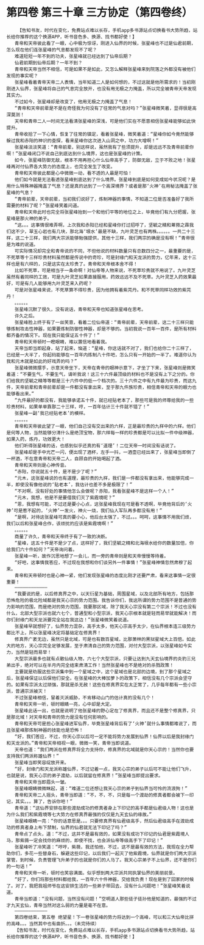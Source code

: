 # 第四卷 第三十章 三方协定（第四卷终）
        【告知书友，时代在变化，免费站点难以长存，手机app多书源站点切换看书大势所趋，站长给你推荐的这个换源APP，听书音色多、换源、找书都好使！】
       青帝和天帝彼此看了一眼，心中极为惊讶，刚进入仙界的时候，张星峰也不过是仙君前期，怎么现在他们连张星峰的气息都发现不了呢？
       难道短短一年不到的功夫，张星峰就已经达到了仙帝后期？
       仙君前期到仙帝后期？一年不到？
       青帝和天帝当然不相信，可是如果不是如此，又怎么解释张星峰来到院落之外都没有被他们发现的事实呢？
       张星峰看着青帝天帝二人表情，当年知道二人是如何想的，不过这就是他所需求的！当初刚刚进入仙界，张星峰将自己的气息完全放开，也没有用无极之力掩盖，所以完全被青帝天帝发现其实力。
       不过如今，张星峰却是改变了，他用无极之力掩盖了气息！
       “青帝和天帝前辈是不是在奇怪我为何没有了往常的气息对吗？”张星峰微笑着，显得很是高深莫测！
       天帝和青帝二人一时间无法看清张星峰的深浅，可是他们实在不愿意相信张星峰能够如此快提升。
       青帝收拾了一下心情，恢复了往常的镇定，看着张星峰，微笑着道：“星峰你如今竟然能够躲过我和赤阳的神识的查探，看来星峰你这次进入山洞之中，功力大增啊！”
       张星峰淡淡笑道：“青帝前辈，别这样说，虽然我有了些须提升，却是远远不及青帝前辈你啊！”张星峰闭口不说自己到底达到什么境界，这也是张星峰的计策。
       如今，张星峰防御无敌，根本不用再担心什么仙帝高手了，防御无敌，立于不败之地！张星峰再对付仙界各大势力的态度上，也完全发生了改变。
       青帝和天帝彼此都是心中微微一动，看不透的人最是可怕！
       他们如今就是无法看透张星峰到底达到了什么境界。张星峰到底是如何变成如今状况呢？是用什么特殊神器掩盖了气息？还是真的达到了一个高深境界？或者是那‘火神’在用秘法掩盖了张星峰的气息？
       “青帝前辈，天帝前辈，当初我们说好了，炼制神器的事情，不知道二位是否准备好了我所需要的材料了呢？”张星峰笑着问道。
       青帝和天帝此时也完全将张星峰抬到一个和他们平等的地位之上，毕竟他们有九分把握，张星峰是那火神的弟子。
       “这。。。这事情很难弄啊，上次我和赤阳已经和星峰你打过招呼了，坚毓之精和萆蓣之霖我们这不少，翠玉心岩也有几块，那北海‘垠水’最是不缺，九叶灵芝也有两株。。。。。。一共二十三样，这二十三样，我们两大宗派能够勉强提供，其他十三样，我们两宗的确是没有啊！”青帝很是为难的说道。
       可实际情况却完全和青帝说的不同，不但他说的材料数量只有总数四分之一，最重要的是，不死草等十三样珍贵材料虽然都是传说中的奇珍，可是封缘门和天龙派的势力，亿年来，这十三样也是有六样的，只是这实在太珍贵了。青帝和天帝根本舍不得！
       比如不死草，可是相当于一条命啊！对仙帝等人物来说，不死草珍贵就不用说了。九叶灵芝虽然有着同样的工效，可是九叶灵芝如果直接服用，药效远远不及不死草。九叶灵芝入药效果最好，可是有几人能够用九叶灵芝来入药呢？
       可是对张星峰来说，不死草算不得珍贵，因为他拥有着紫芫丹。和不死草同样功效的紫芫丹！
       。。。。。。
       张星峰沉默了很久，没有说话，青帝和天帝也知道张星峰在思考。
       许久之后。
       张星峰脸上终于有了一丝笑意，看着二位仙帝道：“青帝前辈，天帝前辈，这二十三样只能够炼制攻击性神器，如果要炼制防御性神器，却是不够的。当初我说一百年一百件，是所有材料都齐备的情况下。现在我只能保证五十件了！”
       青帝和天帝顿时一瞪眼睛，难以置信地看着我。
       天帝当即当即起身，站了起来，恼道：“星峰，你这话就不对了，我们也给你二十三样了，已经是一大半了，你起码能够在一百年内炼制八十件吧，怎么只有一开始的一半了。难道你认为我和元木就是如此的好戏弄的吗？”
       张星峰微微摆手，示意天帝坐下，天帝在青帝的眼神示意下，才坐了下来，张星峰则是微笑着道：“不要生气，不要生气，请听我说！这三十六件最顶级的材料也不是没有上下之分的。你们给我的坚毓之精等等都是三十六件中的低一个档次的。三十六件之中有九件最为珍贵，而这九件，天帝前辈和青帝前辈却是一件都没有拿出来，至于那九件族珍贵，相信青帝和天帝的眼力也能够看出来。”
       “九件最好的都没有，我能够承诺五十件，就已经贴老本了，那些可是我的师尊给我的一些珍贵材料，如果单单靠那二十三样，哼，一百年估计三十件就不错了！”
       张星峰一副‘我已经贴老本’的模样。
       。。。。。。
       青帝和天帝彼此望了一眼，他们自己没有交出来的六样，正是最珍贵的九样中的六样。他们是何等人物，当然能够分清什么是绝顶宝物，那六样每一样的珍贵都是可以比拟一件中级神器，如果入药，炼丹，功效更大！
       他们听得张星峰的话，也感到似乎还真的有‘道理’！二位天帝一时间没有话说了。
       张星峰却是手中光芒一闪，便出现了酒杯，左手一抖，一酒壶已经出来了，张星峰当即倒了一杯酒，不在意青帝和天帝二人，自顾自的开始喝起了酒。
       青帝和天帝则是心神传音。
       “赤阳，你说就五十件，是不是少了呢？”
       “元木，这张星峰说的也有道理，最珍贵的九样，我们是一件都没有拿出来，他能够完成一半，即使没有像他说的‘贴老本’，我估计也差不多是极限了！”
       “不对啊，没有好处的事情他怎么会做呢？赤阳，我看张星峰不是这样一个人！”
       “元木，我想，他是不是要借我们灭了紫霞境呢？”
       “恩，我想有可能，不过还是要小心点，这张星峰我现在可是看不透啊，毕竟他背后的‘火神’可是惹不起的，‘火神’一发火，神火一烧，我们仙人军队再多都没有用！”
       “是啊，对待这张星峰可真的要小心，他后台太强了，不过。。。呵呵，这事情不用我们烦，我们以后和张星峰合作，该烦扰的应该是紫霞境啊！”
       。。。。。。
       商量了许久，青帝和天帝终于有了一致的决断。
       “星峰，这五十件是不是少了点，这样好了，我们坚毓之精和北海垠水给你的数量加倍，你给我们六十件如何？”天帝询问着。
       张星峰一听，故作沉思地想了一会儿，而一旁的青帝则是和天帝慢慢等待着。
       “好吧，这事情我答应，不过现在我想和你们谈另外一件事情！”张星峰神情忽然肃穆了起来。
       青帝和天帝顿时也是心神一紧，他们发现张星峰的态度比刚才还要严肃，看来这事情一定很重要！
       ————————————
       “我要说的是，以后修真界之中，以天衍星为基础，周围星域，以及北部所有地方，包括那恐怖危险的极北险域都是我天心宗的势力范围。我告诉你们，我这所谓的势力范围不是普通的势力影响的范围，而是绝对的势力范围，我要那区域，除了我天心宗没有第二个宗派！不过也没有什么，北部大型宗派也就六七个，普通型和小型宗派，我天心宗根本就是轻而易举就能解决！而你们封缘门和天龙派要完全站在我这边！”张星峰微笑着说道。
       张星峰早就想好了，仙界势力混杂，高手太多，他天心宗高手太少，在仙界根本连三级势力都比不上，所以张星峰决定将基础定在修真界！
       修真界广袤无边，虽然只是北域，可是也有数百星域，比那萧林的黑狱星域大上百倍。如此大的地方，天心宗完全足够发展，至于肃清自己的势力范围，对付大型宗派，以张星峰如今实力，当然是轻而易举！
       大型宗派最多也就有点散仙级人物，六七个大型宗派，只要让达到九天玄仙境界的炎豹三兄弟出手，绝对可以在半月内完全结束肃清工作！当然张星峰也不是绝对的杀戮政策！
       主要就是劝服这些宗派集中到一个星域之中，这个星域也是北部的边境，到了那个星域之后，张星峰保证以后保他们安全。在张星峰的大棒加萝卜的政策下，相信没有几个宗派会坚守的。如果有宗派太过顽强，那就是杀无赦！这些在修真界实在太正常了，几乎每年都有一些小宗派，普通宗派被灭！
       不过张星峰相信，冒着灭派威胁，不肯移动山门的估计真的没有几个！
       青帝和天帝一听，顿时眼睛一亮，心中却是大定。
       张星峰此话一出，也就是说明了他张星峰的野心定在了修真界，而且还不是整个修真界，只是那北域！对天帝和青帝的势力是没有任何影响的。
       青帝和天帝可是担心张星峰进军仙界，毕竟张星峰背后有了‘火神’就什么事情都难说了，而且张星峰那炼制神器的技能也是恐怖！
       “好，我们答应，不过，你天心宗以后可一定不能将势力发展到仙界！仙界以后是我封缘门和天龙派的。”青帝和天帝相视一眼，微微一笑，青帝当即说道。
       天帝也道：“我们两派在修真界将全力支持你，修真界的北域就是你天心宗的！当然你也要支持我们两派称雄仙界！”
       张星峰当即笑容绽放开来。
       “好，封缘门和天龙派称雄仙界，不过记着一点，我天心宗的弟子以后可不能让他们飞升，也就是说，我天心宗的弟子渡劫，以后就留在修真界！”张星峰当即提出要求。
       青帝和天帝当即眉头一皱。
       张星峰眼睛微微眯起，道：“难道二位还想让我天心宗的弟子到仙界当可怜的流浪狗！”
       青帝和天帝二人摇头，青帝当即道：“不，不，不，只是每一个渡劫的修真者都会被下一印记，其实。。。算了，告诉你吧！”
       青帝道：“这仙界安排在那些渡劫成功的修真者身上下印记的高手都是仙君级人物！这也是为什么我们和紫霞境等七大势力在修真界最强的仅仅是九天玄仙的缘故。”
       张星峰眼睛一亮：“你的话意思是。。。只要修真界有仙君级高手，然后仙君级高手在渡劫成功的修真者身上布下禁制，仙界的仙君就无法下印记了吗？”
       青帝点了点头，道：“不过，这并不是最有效的，如果没有成功下印记的仙君是紫霞境人马，那紫薇一定会找你的麻烦的，即使不找，也会派仙帝等级高手下了印记！”
       张星峰听了冷笑道：“哼哼，紫薇，我还怕他，不过，这不是最有效的方法，我现在全力帮助你们，多花一些替身石，躲避这些印记，以后我们一起灭了他紫霞境，仙界就是你们两大宗派掌管，到时候，负责管理飞升弟子的也就是你们的人马了。我天心宗弟子不上仙界，还不是你们的一句话！”
       青帝和天帝一听，顿时也笑容满面。似乎想到两大宗派共同执掌仙界的美丽前景。
       “好了，你们将那些材料都给我，一百年六十件神器，交给我负责！现在是到了回家的时候了。对了，我把我祖师爷在这安排生活的一些弟子带回去，没有什么问题吧！”张星峰笑着说道。
       青帝当即道：“没有问题，当然没有问题！”空明道人那些徒子徒孙他是知道的，最强的不过才九天玄仙，青帝当然对这么弱的力量是毫不在意。
       ————————————
       第四卷结束，第五卷 绝望星！下一卷张星峰的势力将达到一个高峰，可以和三大仙帝比拼的高峰。。。当然其中也有曲折。。。（未完待续）
       【告知书友，时代在变化，免费站点难以长存，手机app多书源站点切换看书大势所趋，站长给你推荐的这个换源APP，听书音色多、换源、找书都好使！】
